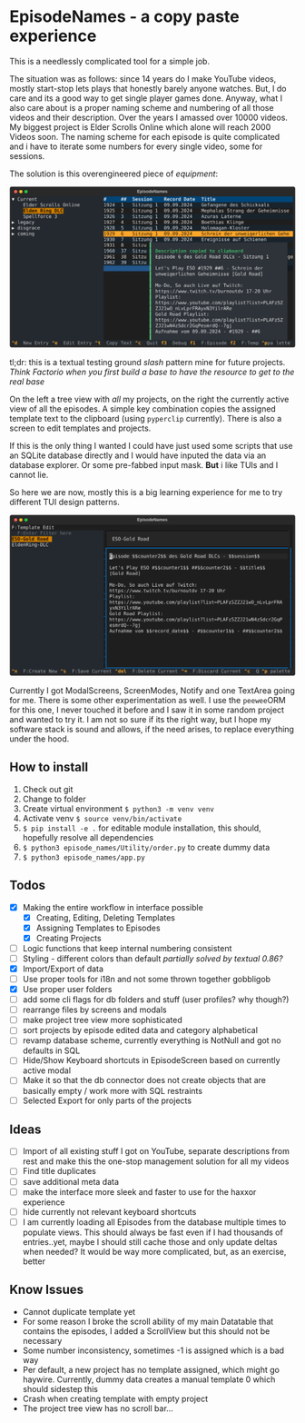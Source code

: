 # EpisodeNames - a copy paste experience

This is a needlessly complicated tool for a simple job.

The situation was as follows: since 14 years do I make YouTube videos, mostly start-stop lets plays that honestly barely anyone watches. But, I do care and its a good way to get single player games done. Anyway, what I also care about is a proper naming scheme and numbering of all those videos and their description. Over the years I amassed over 10000 videos. My biggest project is Elder Scrolls Online which alone will reach 2000 Videos soon. The naming scheme for each episode is quite complicated and i have to iterate some numbers for every single video, some for sessions.

The solution is this overengineered piece of _equipment_:

![Main Page](./docs/screenshot1.svg)

tl;dr: this is a textual testing ground *slash* pattern mine for future projects. *Think Factorio when you first build a base to have the resource to get to the real base*

On the left a tree view with _all_ my projects, on the right the currently active view of all the episodes. A simple key combination copies the assigned template text to the clipboard (using `pyperclip` currently). There is also a screen to edit templates and projects.

If this is the only thing I wanted I could have just used some scripts that use an SQLite database directly and I would have inputed the data via an database explorer. Or some pre-fabbed input mask. **But** i like TUIs and I cannot lie.

So here we are now, mostly this is a big learning experience for me to try different TUI design patterns.

![Template Page](./docs/screenshot2.svg)

Currently I got ModalScreens, ScreenModes, Notify and one TextArea going for me. There is some other experimentation as well. I use the `peewee`ORM for this one, I never touched it before and I saw it in some random project and wanted to try it. I am not so sure if its the right way, but I hope my software stack is sound and allows, if the need arises, to replace everything under the hood.

## How to install

1. Check out git
2. Change to folder
3. Create virtual environment `$ python3 -m venv venv`
4. Activate venv `$ source venv/bin/activate`
5. `$ pip install -e .` for editable module installation, this should, hopefully resolve all dependencies
6. `$ python3 episode_names/Utility/order.py` to create dummy data
7. `$ python3 episode_names/app.py`

## Todos

- [X] Making the entire workflow in interface possible
  - [x] Creating, Editing, Deleting Templates
  - [x] Assigning Templates to Episodes
  - [x] Creating Projects
- [ ] Logic functions that keep internal numbering consistent
- [ ] Styling - different colors than default _partially solved by textual 0.86?_
- [X] Import/Export of data
- [ ] Use proper tools for i18n and not some thrown together gobbligob
- [X] Use proper user folders
- [ ] add some cli flags for db folders and stuff (user profiles? why though?)
- [ ] rearrange files by screens and modals
- [ ] make project tree view more sophisticated
- [ ] sort projects by episode edited data and category alphabetical
- [ ] revamp database scheme, currently everything is NotNull and got no defaults in SQL
- [ ] Hide/Show Keyboard shortcuts in EpisodeScreen based on currently active modal
- [ ] Make it so that the db connector does not create objects that are basically empty / work more with SQL restraints
- [ ] Selected Export for only parts of the projects

## Ideas

- [ ] Import of all existing stuff I got on YouTube, separate descriptions from rest and make this the one-stop management solution for all my videos
- [ ] Find title duplicates
- [ ] save additional meta data
- [ ] make the interface more sleek and faster to use for the haxxor experience
- [ ] hide currently not relevant keyboard shortcuts
- [ ] I am currently loading all Episodes from the database multiple times to populate views. This should always be fast even if I had thousands of entries..yet, maybe I should still cache those and only update deltas when needed? It would be way more complicated, but, as an exercise, better

## Know Issues

* Cannot duplicate template yet
* For some reason I broke the scroll ability of my main Datatable that contains the episodes, I added a ScrollView but this should not be necessary
* Some number inconsistency, sometimes -1 is assigned which is a bad way
* Per default, a new project has no template assigned, which might go haywire. Currently, dummy data creates a manual template 0 which should sidestep this
* Crash when creating template with empty project
* The project tree view has no scroll bar...